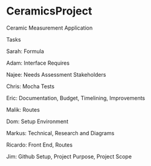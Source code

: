 # CeramicsProject
Ceramic Measurement Application 

Tasks

Sarah: Formula

Adam: Interface Requires

Najee: Needs Assessment Stakeholders

Chris: Mocha Tests

Eric: Documentation, Budget, Timelining, Improvements

Malik: Routes

Dom: Setup Environment

Markus: Technical, Research and Diagrams

Ricardo: Front End, Routes

Jim: Github Setup, Project Purpose, Project Scope

